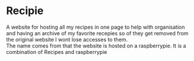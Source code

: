 <h1>Recipie</h1>
<p>A website for hosting all my recipes in one page to help with organisation and having an archive of my favorite recepies so of they get removed from the original website I wont lose accesses to them.<br>
The name comes from that the website is hosted on a raspberrypie. It is a combination of Recipes and raspberrypie</p>
